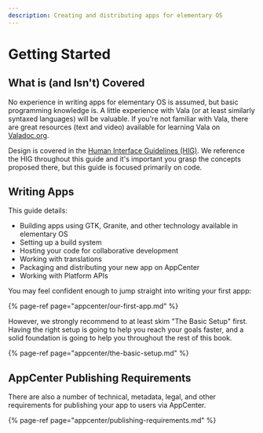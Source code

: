 ```yaml
---
description: Creating and distributing apps for elementary OS
---
```


# Getting Started

## What is \(and Isn't\) Covered

No experience in writing apps for elementary OS is assumed, but basic programming knowledge is. A little experience with Vala (or at least similarly syntaxed languages) will be valuable. If you're not familiar with Vala, there are great resources (text and video) available for learning Vala on [Valadoc.org](https://valadoc.org/).

Design is covered in the [Human Interface Guidelines \(HIG\)](https://docs.elementary.io/hig/). We reference the HIG throughout this guide and it's important you grasp the concepts proposed there, but this guide is focused primarily on code.

## Writing Apps

This guide details:
* Building apps using GTK, Granite, and other technology available in elementary OS
* Setting up a build system
* Hosting your code for collaborative development
* Working with translations
* Packaging and distributing your new app on AppCenter
* Working with Platform APIs

You may feel confident enough to jump straight into writing your first appp:

{% page-ref page="appcenter/our-first-app.md" %}

However, we strongly recommend to at least skim "The Basic Setup" first. Having the right setup is going to help you reach your goals faster, and a solid foundation is going to help you throughout the rest of this book.

{% page-ref page="appcenter/the-basic-setup.md" %}

## AppCenter Publishing Requirements

There are also a number of technical, metadata, legal, and other requirements for publishing your app to users via AppCenter.

{% page-ref page="appcenter/publishing-requirements.md" %}

